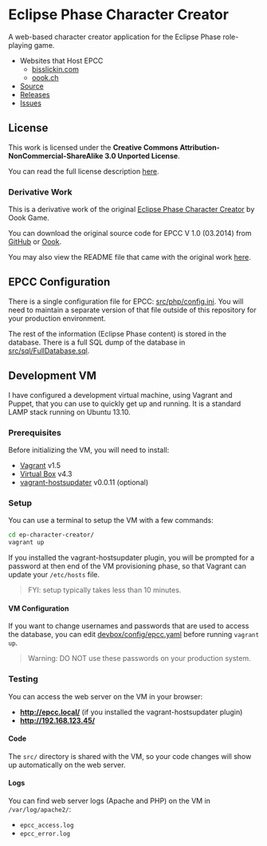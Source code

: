 # Eclipse Phase Character Creator

A web-based character creator application for the Eclipse Phase role-playing game.

* Websites that Host EPCC
    * [bisslickin.com](http://bisslickin.com/Creator/version4/index.php)
    * [oook.ch](http://eclipsephase.oook.ch/Creator/version4/index.php)
* [Source](https://github.com/rbewley4/ep-character-creator)
* [Releases](https://github.com/rbewley4/ep-character-creator/releases)
* [Issues](https://github.com/rbewley4/ep-character-creator/issues)


## License

This work is licensed under the **Creative Commons Attribution-NonCommercial-ShareAlike 3.0 Unported License**.

You can read the full license description [here](https://github.com/rbewley4/ep-character-creator/blob/master/LICENSE.txt).

### Derivative Work

This is a derivative work of the original
[Eclipse Phase Character Creator](http://eclipsephase.oook.ch/Creator/version4/about.html) by Oook Game.

You can download the original source code for EPCC V 1.0 (03.2014) from
[GitHub](https://github.com/rbewley4/ep-character-creator/releases/tag/v1.0.0) or
[Oook](http://eclipsephase.oook.ch/EPCC_sources.zip).

You may also view the README file that came with the original work
[here](https://github.com/rbewley4/ep-character-creator/blob/master/OookReadme.txt).


## EPCC Configuration

There is a single configuration file for EPCC: [src/php/config.ini](https://github.com/rbewley4/ep-character-creator/blob/master/src/php/config.ini).
You will need to maintain a separate version of that file outside of this repository for your production environment.

The rest of the information (Eclipse Phase content) is stored in the database. There is a full SQL dump of the database in
[src/sql/FullDatabase.sql](https://github.com/rbewley4/ep-character-creator/blob/master/src/sql/FullDatabase.sql).


## Development VM

I have configured a development virtual machine, using Vagrant and Puppet, that you can use to quickly get up and running.
It is a standard LAMP stack running on Ubuntu 13.10.


### Prerequisites

Before initializing the VM, you will need to install:

- [Vagrant](http://www.vagrantup.com/) v1.5
- [Virtual Box](https://www.virtualbox.org/) v4.3
- [vagrant-hostsupdater](https://github.com/cogitatio/vagrant-hostsupdater) v0.0.11 (optional)


### Setup

You can use a terminal to setup the VM with a few commands:

```bash
cd ep-character-creator/
vagrant up
```

If you installed the vagrant-hostsupdater plugin, you will be prompted for a password at then end of the VM provisioning
phase, so that Vagrant can update your `/etc/hosts` file.

> FYI: setup typically takes less than 10 minutes.


#### VM Configuration

If you want to change usernames and passwords that are used to access the database, you can edit
[devbox/config/epcc.yaml](https://github.com/rbewley4/ep-character-creator/blob/master/devbox/config/epcc.yaml)
before running `vagrant up`.

> Warning: DO NOT use these passwords on your production system.


### Testing

You can access the web server on the VM in your browser:

- **http://epcc.local/** (if you installed the vagrant-hostsupdater plugin)
- **http://192.168.123.45/**


#### Code

The `src/` directory is shared with the VM, so your code changes will show up automatically on the web server.


#### Logs

You can find web server logs (Apache and PHP) on the VM in `/var/log/apache2/`:

* `epcc_access.log`
* `epcc_error.log`
